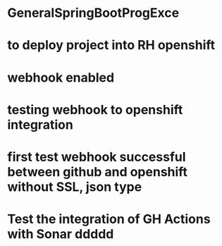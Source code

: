 # GeneralSpringBootProgExce
# to deploy project into RH openshift
# webhook enabled
# testing webhook to openshift integration
# first test webhook successful between github and openshift without SSL, json type
# Test the integration of GH Actions with Sonar ddddd
